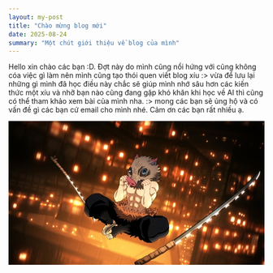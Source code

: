 ```yaml
---
layout: my-post
title: "Chào mừng blog mới"
date: 2025-08-24
summary: "Một chút giới thiệu về blog của mình"
---
```


Hello xin chào các bạn :D. Đợt này do mình cũng nổi hứng với cũng không cóa việc gì làm nên mình cũng tạo thói quen viết blog xíu :> vừa để lưu lại những gì mình đã học điều này chắc sẽ giúp mình nhớ sâu hơn các kiến thức một xíu và nhỡ bạn nào cũng đang gặp khó khăn khi học về AI thì cũng có thể tham khảo xem bài của mình nha. :> mong các bạn sẽ ủng hộ và có vấn đề gì các bạn cứ email cho mình nhé. Cảm ơn các bạn rất nhiều ạ.

![Ảnh của mình](/assets/images/Inosuke.jpg)

